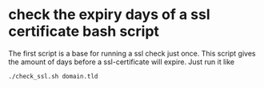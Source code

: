 # check the expiry days of a ssl certificate bash script

The first script is a base for running a ssl check just once. This script gives the amount of days before a ssl-certificate will expire.  Just run it like

```bash
./check_ssl.sh domain.tld
```


